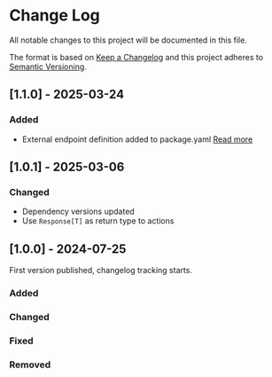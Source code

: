 # Change Log

All notable changes to this project will be documented in this file.

The format is based on [Keep a Changelog](https://keepachangelog.com/)
and this project adheres to [Semantic Versioning](https://semver.org/).

## [1.1.0] - 2025-03-24

### Added

- External endpoint definition added to package.yaml [Read more](https://sema4.ai/docs/team-edition/marketplace/snowflake-admin#managing-external-access)

## [1.0.1] - 2025-03-06

### Changed

- Dependency versions updated
- Use `Response[T]` as return type to actions

## [1.0.0] - 2024-07-25

First version published, changelog tracking starts.

### Added

### Changed

### Fixed

### Removed
